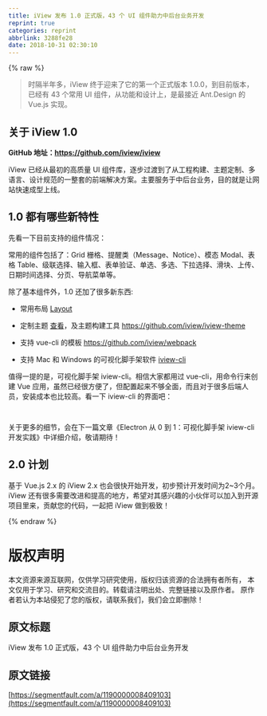 ```yaml
---
title: iView 发布 1.0 正式版，43 个 UI 组件助力中后台业务开发
reprint: true
categories: reprint
abbrlink: 3288fe28
date: 2018-10-31 02:30:10
---
```


{% raw %}
<blockquote><p>&#x65F6;&#x9694;&#x534A;&#x5E74;&#x591A;&#xFF0C;iView &#x7EC8;&#x4E8E;&#x8FCE;&#x6765;&#x4E86;&#x5B83;&#x7684;&#x7B2C;&#x4E00;&#x4E2A;&#x6B63;&#x5F0F;&#x7248;&#x672C; 1.0.0&#xFF0C;&#x5230;&#x76EE;&#x524D;&#x7248;&#x672C;&#xFF0C;&#x5DF2;&#x7ECF;&#x6709; 43 &#x4E2A;&#x5E38;&#x7528; UI &#x7EC4;&#x4EF6;&#xFF0C;&#x4ECE;&#x529F;&#x80FD;&#x548C;&#x8BBE;&#x8BA1;&#x4E0A;&#xFF0C;&#x662F;&#x6700;&#x63A5;&#x8FD1; Ant.Design &#x7684; Vue.js &#x5B9E;&#x73B0;&#x3002;</p></blockquote><h2 id="articleHeader0">&#x5173;&#x4E8E; iView 1.0</h2><p><strong>GitHub &#x5730;&#x5740;&#xFF1A;<a href="https://github.com/iview/iview" rel="nofollow noreferrer" target="_blank">https://github.com/iview/iview</a></strong></p><p>iView &#x5DF2;&#x7ECF;&#x4ECE;&#x6700;&#x521D;&#x7684;&#x9AD8;&#x8D28;&#x91CF; UI &#x7EC4;&#x4EF6;&#x5E93;&#xFF0C;&#x9010;&#x6B65;&#x8FC7;&#x6E21;&#x5230;&#x4E86;&#x4ECE;&#x5DE5;&#x7A0B;&#x6784;&#x5EFA;&#x3001;&#x4E3B;&#x9898;&#x5B9A;&#x5236;&#x3001;&#x591A;&#x8BED;&#x8A00;&#x3001;&#x8BBE;&#x8BA1;&#x89C4;&#x8303;&#x7684;&#x4E00;&#x6574;&#x5957;&#x7684;&#x524D;&#x7AEF;&#x89E3;&#x51B3;&#x65B9;&#x6848;&#x3002;&#x4E3B;&#x8981;&#x670D;&#x52A1;&#x4E8E;&#x4E2D;&#x540E;&#x53F0;&#x4E1A;&#x52A1;&#xFF0C;&#x76EE;&#x7684;&#x5C31;&#x662F;&#x8BA9;&#x7F51;&#x7AD9;&#x5FEB;&#x901F;&#x6210;&#x578B;&#x4E0A;&#x7EBF;&#x3002;</p><h2 id="articleHeader1">1.0 &#x90FD;&#x6709;&#x54EA;&#x4E9B;&#x65B0;&#x7279;&#x6027;</h2><p>&#x5148;&#x770B;&#x4E00;&#x4E0B;&#x76EE;&#x524D;&#x652F;&#x6301;&#x7684;&#x7EC4;&#x4EF6;&#x60C5;&#x51B5;&#xFF1A;</p><p><span class="img-wrap"><img data-src="/img/remote/1460000008409106?w=2266&amp;h=1820" src="https://static.alili.tech/img/remote/1460000008409106?w=2266&amp;h=1820" alt="" title="" style="cursor:pointer"></span><br>&#x5E38;&#x7528;&#x7684;&#x7EC4;&#x4EF6;&#x5305;&#x62EC;&#x4E86;&#xFF1A;Grid &#x6805;&#x683C;&#x3001;&#x63D0;&#x9192;&#x7C7B;&#xFF08;Message&#x3001;Notice&#xFF09;&#x3001;&#x6A21;&#x6001; Modal&#x3001;&#x8868;&#x683C; Table&#x3001;&#x7EA7;&#x8054;&#x9009;&#x62E9;&#x3001;&#x8F93;&#x5165;&#x6846;&#x3001;&#x8868;&#x5355;&#x9A8C;&#x8BC1;&#x3001;&#x5355;&#x9009;&#x3001;&#x591A;&#x9009;&#x3001;&#x4E0B;&#x62C9;&#x9009;&#x62E9;&#x3001;&#x6ED1;&#x5757;&#x3001;&#x4E0A;&#x4F20;&#x3001;&#x65E5;&#x671F;&#x65F6;&#x95F4;&#x9009;&#x62E9;&#x3001;&#x5206;&#x9875;&#x3001;&#x5BFC;&#x822A;&#x83DC;&#x5355;&#x7B49;&#x3002;</p><p>&#x9664;&#x4E86;&#x57FA;&#x672C;&#x7EC4;&#x4EF6;&#x5916;&#xFF0C;1.0 &#x8FD8;&#x52A0;&#x4E86;&#x5F88;&#x591A;&#x65B0;&#x4E1C;&#x897F;:</p><ul><li><p>&#x5E38;&#x7528;&#x5E03;&#x5C40; <a href="https://www.iviewui.com/components/layout" rel="nofollow noreferrer" target="_blank">Layout</a></p></li><li><p>&#x5B9A;&#x5236;&#x4E3B;&#x9898; <a href="https://www.iviewui.com/docs/guide/theme" rel="nofollow noreferrer" target="_blank">&#x67E5;&#x770B;</a>&#xFF0C;&#x53CA;&#x4E3B;&#x9898;&#x6784;&#x5EFA;&#x5DE5;&#x5177; <a href="https://github.com/iview/iview-theme" rel="nofollow noreferrer" target="_blank">https://github.com/iview/iview-theme</a></p></li><li><p>&#x652F;&#x6301; vue-cli &#x7684;&#x6A21;&#x677F; <a href="https://github.com/iview/webpack" rel="nofollow noreferrer" target="_blank">https://github.com/iview/webpack</a></p></li><li><p>&#x652F;&#x6301; Mac &#x548C; Windows &#x7684;&#x53EF;&#x89C6;&#x5316;&#x811A;&#x624B;&#x67B6;&#x8F6F;&#x4EF6; <a href="https://github.com/iview/iview-cli" rel="nofollow noreferrer" target="_blank">iview-cli</a></p></li></ul><p>&#x503C;&#x5F97;&#x4E00;&#x63D0;&#x7684;&#x662F;&#xFF0C;&#x53EF;&#x89C6;&#x5316;&#x811A;&#x624B;&#x67B6; iview-cli&#x3002;&#x76F8;&#x4FE1;&#x5927;&#x5BB6;&#x90FD;&#x7528;&#x8FC7; vue-cli&#xFF0C;&#x7528;&#x547D;&#x4EE4;&#x884C;&#x6765;&#x521B;&#x5EFA; Vue &#x5E94;&#x7528;&#xFF0C;&#x867D;&#x7136;&#x5DF2;&#x7ECF;&#x5F88;&#x65B9;&#x4FBF;&#x4E86;&#xFF0C;&#x4F46;&#x914D;&#x7F6E;&#x8D77;&#x6765;&#x4E0D;&#x591F;&#x5168;&#x9762;&#xFF0C;&#x800C;&#x4E14;&#x5BF9;&#x4E8E;&#x5F88;&#x591A;&#x540E;&#x7AEF;&#x4EBA;&#x5458;&#xFF0C;&#x5B89;&#x88C5;&#x6210;&#x672C;&#x4E5F;&#x6BD4;&#x8F83;&#x9AD8;&#x3002;&#x770B;&#x4E00;&#x4E0B; iview-cli &#x7684;&#x754C;&#x9762;&#x5427;&#xFF1A;</p><p><span class="img-wrap"><img data-src="/img/remote/1460000008409107?w=1104&amp;h=1328" src="https://static.alili.tech/img/remote/1460000008409107?w=1104&amp;h=1328" alt="" title="" style="cursor:pointer"></span></p><p><span class="img-wrap"><img data-src="/img/remote/1460000008409108?w=1004&amp;h=1318" src="https://static.alili.tech/img/remote/1460000008409108?w=1004&amp;h=1318" alt="" title="" style="cursor:pointer"></span></p><p>&#x5173;&#x4E8E;&#x66F4;&#x591A;&#x7684;&#x7EC6;&#x8282;&#xFF0C;&#x4F1A;&#x5728;&#x4E0B;&#x4E00;&#x7BC7;&#x6587;&#x7AE0;&#x300A;Electron &#x4ECE; 0 &#x5230; 1&#xFF1A;&#x53EF;&#x89C6;&#x5316;&#x811A;&#x624B;&#x67B6; iview-cli &#x5F00;&#x53D1;&#x5B9E;&#x8DF5;&#x300B;&#x4E2D;&#x8BE6;&#x7EC6;&#x4ECB;&#x7ECD;&#xFF0C;&#x656C;&#x8BF7;&#x671F;&#x5F85;&#xFF01;</p><h2 id="articleHeader2">2.0 &#x8BA1;&#x5212;</h2><p>&#x57FA;&#x4E8E; Vue.js 2.x &#x7684; iView 2.x &#x4E5F;&#x4F1A;&#x5F88;&#x5FEB;&#x5F00;&#x59CB;&#x5F00;&#x53D1;&#xFF0C;&#x521D;&#x6B65;&#x9884;&#x8BA1;&#x5F00;&#x53D1;&#x65F6;&#x95F4;&#x4E3A;2~3&#x4E2A;&#x6708;&#x3002;<br>iView &#x8FD8;&#x6709;&#x5F88;&#x591A;&#x9700;&#x8981;&#x6539;&#x8FDB;&#x548C;&#x63D0;&#x9AD8;&#x7684;&#x5730;&#x65B9;&#xFF0C;&#x5E0C;&#x671B;&#x5BF9;&#x5176;&#x611F;&#x5174;&#x8DA3;&#x7684;&#x5C0F;&#x4F19;&#x4F34;&#x53EF;&#x4EE5;&#x52A0;&#x5165;&#x5230;&#x5F00;&#x6E90;&#x9879;&#x76EE;&#x91CC;&#x6765;&#xFF0C;&#x8D21;&#x732E;&#x60A8;&#x7684;&#x4EE3;&#x7801;&#xFF0C;&#x4E00;&#x8D77;&#x628A; iView &#x505A;&#x5230;&#x6781;&#x81F4;&#xFF01;</p>
{% endraw %}

# 版权声明
本文资源来源互联网，仅供学习研究使用，版权归该资源的合法拥有者所有，
本文仅用于学习、研究和交流目的。转载请注明出处、完整链接以及原作者。
原作者若认为本站侵犯了您的版权，请联系我们，我们会立即删除！

## 原文标题
iView 发布 1.0 正式版，43 个 UI 组件助力中后台业务开发

## 原文链接
[https://segmentfault.com/a/1190000008409103](https://segmentfault.com/a/1190000008409103)

